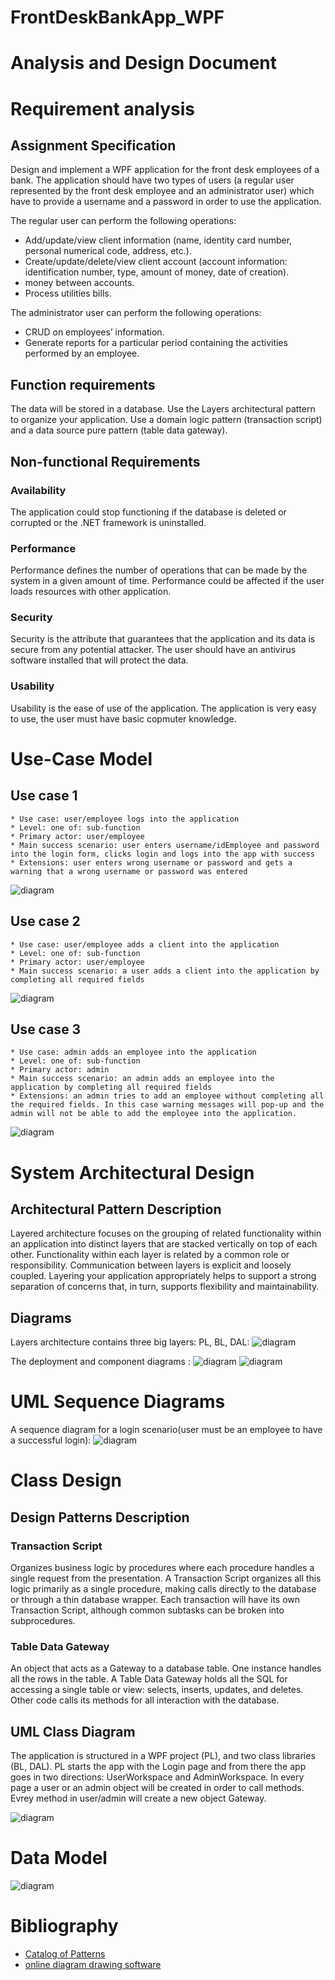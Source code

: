 # FrontDeskBankApp_WPF

# Analysis and Design Document

# Requirement analysis

## Assignment Specification
Design and implement a WPF application for the front desk employees of a bank. The application should have two types of users (a regular user represented by the front desk employee and an administrator user) which have to provide a username and a password in order to use the application.

The regular user can perform the following operations:
- Add/update/view client information (name, identity card number, personal numerical code, address, etc.).
- Create/update/delete/view client account (account information: identification number, type, amount of money, date of creation).
- money between accounts.
- Process utilities bills.

The administrator user can perform the following operations:
- CRUD on employees’ information.
- Generate reports for a particular period containing the activities performed by an employee.

## Function requirements
The data will be stored in a database. Use the Layers architectural pattern to organize your application. Use a domain logic pattern (transaction script) and a data source pure pattern (table data gateway).

## Non-functional Requirements
### Availability
The application could stop functioning if the database is deleted or corrupted or the .NET framework is uninstalled.

### Performance
Performance defines the number of operations that can be made by the system in a given amount of time. Performance could be affected if the user loads resources with other application.

### Security
Security is the attribute that guarantees that the application and its data is secure from any potential attacker. The user should have an antivirus software installed that will protect the data.

### Usability
Usability is the ease of use of the application. The application is very easy to use, the user must have basic copmuter knowledge.

# Use-Case Model

## Use case 1

    * Use case: user/employee logs into the application
    * Level: one of: sub-function
    * Primary actor: user/employee
    * Main success scenario: user enters username/idEmployee and password into the login form, clicks login and logs into the app with success
    * Extensions: user enters wrong username or password and gets a warning that a wrong username or password was entered
![diagram](images/diagram1.png)

## Use case 2

    * Use case: user/employee adds a client into the application
    * Level: one of: sub-function
    * Primary actor: user/employee
    * Main success scenario: a user adds a client into the application by completing all required fields
![diagram](images/diagram2.png)

## Use case 3

    * Use case: admin adds an employee into the application
    * Level: one of: sub-function
    * Primary actor: admin
    * Main success scenario: an admin adds an employee into the application by completing all required fields
    * Extensions: an admin tries to add an employee without completing all the required fields. In this case warning messages will pop-up and the admin will not be able to add the employee into the application.
![diagram](images/diagram3.png)

# System Architectural Design

## Architectural Pattern Description
Layered architecture focuses on the grouping of related functionality within an application into distinct layers that are stacked vertically on top of each other. Functionality within each layer is related by a common role or responsibility. Communication between layers is explicit and loosely coupled. Layering your application appropriately helps to support a strong separation of concerns that, in turn, supports flexibility and maintainability.

## Diagrams
Layers architecture contains three big layers: PL, BL, DAL:
![diagram](images/layers.png)

The deployment and component diagrams :
![diagram](images/deployment.png)
![diagram](images/component.png)

# UML Sequence Diagrams
A sequence diagram for a login scenario(user must be an employee to have a successful login):
![diagram](images/sequence.png)

# Class Design

## Design Patterns Description
### Transaction Script
Organizes business logic by procedures where each procedure handles a single request from the presentation.
A Transaction Script organizes all this logic primarily as a single procedure, making calls directly to the database or through a thin database wrapper. Each transaction will have its own Transaction Script, although common subtasks can be broken into subprocedures.

### Table Data Gateway
An object that acts as a Gateway to a database table. One instance handles all the rows in the table.
A Table Data Gateway holds all the SQL for accessing a single table or view: selects, inserts, updates, and deletes. Other code calls its methods for all interaction with the database.

## UML Class Diagram
The application is structured in a WPF project (PL), and two class libraries (BL, DAL). PL starts the app with the Login page and from there the app goes in two directions: UserWorkspace and AdminWorkspace. In every page a user or an admin object will be created in order to call methods. Evrey method in user/admin will create a new object Gateway. 

![diagram](images/class.png)

# Data Model
![diagram](images/data.png)

# Bibliography
- [Catalog of Patterns](https://martinfowler.com/eaaCatalog/)
- [online diagram drawing software](https://www.draw.io)

